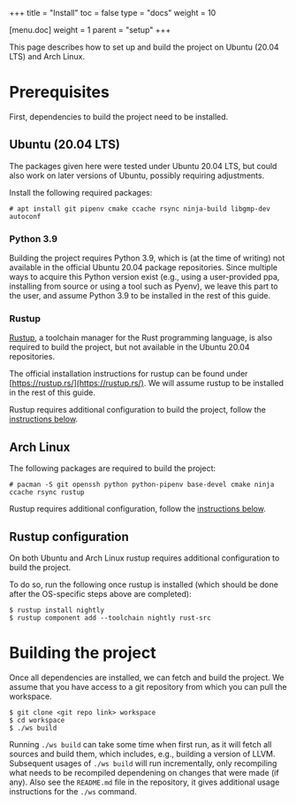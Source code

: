 +++
title = "Install"
toc = false
type = "docs"
weight = 10

[menu.doc]
weight = 1
parent = "setup"
+++

This page describes how to set up and build the project on Ubuntu (20.04 LTS) and Arch Linux.

# Prerequisites

First, dependencies to build the project need to be installed.

## Ubuntu (20.04 LTS)

The packages given here were tested under Ubuntu 20.04 LTS, but could also work on later versions of Ubuntu, possibly requiring adjustments.

Install the following required packages:

```console
# apt install git pipenv cmake ccache rsync ninja-build libgmp-dev autoconf
```

### Python 3.9

Building the project requires Python 3.9, which is (at the time of writing) not available in the official Ubuntu 20.04 package repositories.
Since multiple ways to acquire this Python version exist (e.g., using a user-provided ppa, installing from source or using a tool such as Pyenv), we leave this part to the user, and assume Python 3.9 to be installed in the rest of this guide.

### Rustup

[Rustup](https://rustup.rs/), a toolchain manager for the Rust programming language, is also required to build the project, but not available in the Ubuntu 20.04 repositories.

The official installation instructions for rustup can be found under [https://rustup.rs/](https://rustup.rs/).
We will assume rustup to be installed in the rest of this guide.

Rustup requires additional configuration to build the project, follow the [instructions below](#rustup-configuration).

## Arch Linux

The following packages are required to build the project:

```console
# pacman -S git openssh python python-pipenv base-devel cmake ninja ccache rsync rustup
```

Rustup requires additional configuration, follow the [instructions below](#rustup-configuration).

## Rustup configuration

On both Ubuntu and Arch Linux rustup requires additional configuration to build the project.

To do so, run the following once rustup is installed (which should be done after the OS-specific steps above are completed):

```console
$ rustup install nightly
$ rustup component add --toolchain nightly rust-src
```

# Building the project

Once all dependencies are installed, we can fetch and build the project.
We assume that you have access to a git repository from which you can pull the workspace.

```console
$ git clone <git repo link> workspace
$ cd workspace
$ ./ws build
```

Running `./ws build` can take some time when first run, as it will fetch all sources and build them, which includes, e.g., building a version of LLVM.
Subsequent usages of `./ws build` will run incrementally, only recompiling what needs to be recompiled dependening on changes that were made (if any).
Also see the `README.md` file in the repository, it gives additional usage instructions for the `./ws` command.
